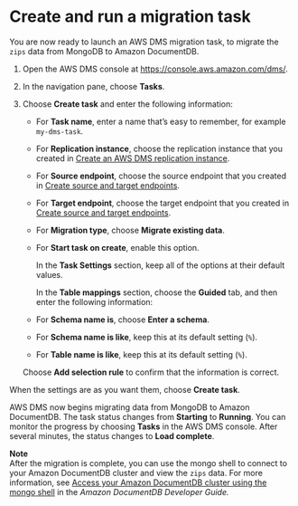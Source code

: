 # Create and run a migration task<a name="chap-mongodb2documentdb.05"></a>

You are now ready to launch an AWS DMS migration task, to migrate the `zips` data from MongoDB to Amazon DocumentDB\.

1. Open the AWS DMS console at [https://console\.aws\.amazon\.com/dms/](https://console.aws.amazon.com/dms/)\.

1. In the navigation pane, choose **Tasks**\.

1. Choose **Create task** and enter the following information:
   + For **Task name**, enter a name that’s easy to remember, for example `my-dms-task`\.
   + For **Replication instance**, choose the replication instance that you created in [Create an AWS DMS replication instance](chap-mongodb2documentdb.03.md)\.
   + For **Source endpoint**, choose the source endpoint that you created in [Create source and target endpoints](chap-mongodb2documentdb.04.md)\.
   + For **Target endpoint**, choose the target endpoint that you created in [Create source and target endpoints](chap-mongodb2documentdb.04.md)\.
   + For **Migration type**, choose **Migrate existing data**\.
   + For **Start task on create**, enable this option\.

     In the **Task Settings** section, keep all of the options at their default values\.

     In the **Table mappings** section, choose the **Guided** tab, and then enter the following information:
   + For **Schema name is**, choose **Enter a schema**\.
   + For **Schema name is like**, keep this at its default setting \(`%`\)\.
   + For **Table name is like**, keep this at its default setting \(`%`\)\.

   Choose **Add selection rule** to confirm that the information is correct\.

When the settings are as you want them, choose **Create task**\.

AWS DMS now begins migrating data from MongoDB to Amazon DocumentDB\. The task status changes from **Starting** to **Running**\. You can monitor the progress by choosing **Tasks** in the AWS DMS console\. After several minutes, the status changes to **Load complete**\.

**Note**  
After the migration is complete, you can use the mongo shell to connect to your Amazon DocumentDB cluster and view the `zips` data\. For more information, see [Access your Amazon DocumentDB cluster using the mongo shell](https://docs.aws.amazon.com/documentdb/latest/developerguide/getting-started.connect.html) in the *Amazon DocumentDB Developer Guide\.* 
